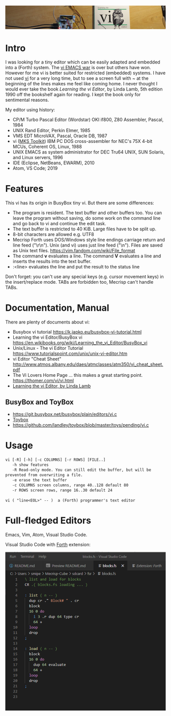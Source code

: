 ![](img/Mecrisp-Cube-vi-header2.jpg)

Intro
=====

I was looking for a tiny editor which can be easily adapted and embedded
into a (Forth) system. The [vi EMACS
war](https://en.wikipedia.org/wiki/Editor_war) is over but others have
won. However for me vi is better suited for restricted (embedded)
systems. I have not used [vi](https://en.wikipedia.org/wiki/Vi) for a
very long time, but to see a screen full with ~ at the beginning of the
lines makes me feel like coming home. I never thought I would ever take
the book *Learning the vi Editor*, by Linda Lamb, 5th edition 1990 off
the bookshelf again for reading. I kept the book only for sentimental
reasons.

My editor using history:

-   CP/M Turbo Pascal Editor (Wordstar) OKI if800, Z80 Assembler,
    Pascal, 1984
-   UNIX Rand Editor, Perkin Elmer, 1985
-   VMS EDT MicroVAX, Pascal, Oracle DB, 1987
-   vi ([MKS Toolkit](https://en.wikipedia.org/wiki/MKS_Toolkit)) IBM PC
    DOS cross-assembler for NEC's 75X 4-bit MCUs, Coherent OS, Linux,
    1988
-   UNIX EMACS as system administrator for DEC Tru64 UNIX, SUN Solaris,
    and Linux servers, 1996
-   IDE (Eclipse, NetBeans, EWARM), 2010
-   Atom, VS Code; 2019


Features
========

This vi has its origin in BusyBox tiny vi. But there are some
differences:

-   The program is resident. The text buffer and other buffers too. You
    can leave the program without saving, do some work on the command
    line and go back to vi and continue the edit task.
-   The text buffer is restricted to 40 KiB. Large files have to be
    split up.
-   8-bit characters are allowed e.g. UTF8
-   Mecrisp Forth uses DOS/Windows style line endings carriage return
    and line feed ("\r\n"). Unix (and vi) uses just line feed
    ("\n"). Files are saved as Unix text files.
    <https://vim.fandom.com/wiki/File_format>
-   The command **v** evaluates a line. The command **V** evaluates a
    line and inserts the results into the text buffer.
-   :<line\> evaluates the line and put the result to the status line

Don't forget: you can't use any special keys (e.g. cursor movement
keys) in the insert/replace mode. TABs are forbidden too, Mecrisp can't
handle TABs.


Documentation, Manual
=====================

There are plenty of documents about vi:

-   Busybox vi tutorial <https://k.japko.eu/busybox-vi-tutorial.html>
-   Learning the vi Editor/BusyBox vi
    <https://en.wikibooks.org/wiki/Learning_the_vi_Editor/BusyBox_vi>
-   Unix/Linux - The vi Editor Tutorial
    <https://www.tutorialspoint.com/unix/unix-vi-editor.htm>
-   vi Editor \"Cheat Sheet\"
    <http://www.atmos.albany.edu/daes/atmclasses/atm350/vi_cheat_sheet.pdf>
-   The Vi Lovers Home Page \... this makes a great starting point.
    <https://thomer.com/vi/vi.html>
-   [Learning the vi Editor, by Linda
    Lamb](https://doc.lagout.org/operating%20system%20/linux/Learning%20the%20vi%20and%20Vim%20Editors%2C%207e.pdf)

BusyBox and ToyBox
------------------

-   <https://git.busybox.net/busybox/plain/editors/vi.c>
-   [Toybox](https://en.wikipedia.org/wiki/Toybox)
-   <https://github.com/landley/toybox/blob/master/toys/pending/vi.c>

Usage
=====

    vi [-R] [-h] [-c COLUMNS] [-r ROWS] [FILE..]
       -h show features
       -R Read-only mode. You can still edit the buffer, but will be prevented from overwriting a file.
       -e erase the text buffer
       -c COLUMNS screen columns, range 40..128 default 80
       -r ROWS screen rows, range 16..30 default 24

    vi ( "line<EOL>" -- )  a (Forth) programmer's text editor


Full-fledged Editors
====================

Emacs, Vim, Atom, Visual Studio Code.

Visual Studio Code with
[Forth](https://marketplace.visualstudio.com/items?itemName=fttx.language-forth)
extension:

![](img/VSCode-forth.png)

